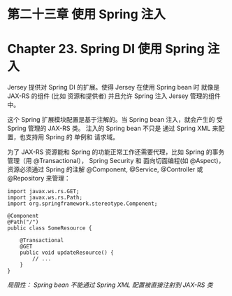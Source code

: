 # 第二十三章 使用 Spring 注入

# Chapter 23\. Spring DI 使用 Spring 注入

Jersey 提供对 Spring DI 的扩展。使得 Jersey 在使用 Spring bean 时 就像是 JAX-RS 的组件 (比如 资源和提供者) 并且允许 Spring 注入 Jersey 管理的组件中。

这个 Spring 扩展模块配置是基于注解的。当 Spring bean 注入，就会产生的 受 Spring 管理的 JAX-RS 类。 注入的 Spring bean 不只是 通过 Spring XML 来配置，也支持用 Spring 的 单例和 请求域。

为了 JAX-RS 资源能和 Spring 的功能正常工作还需要代理，比如 Spring 的事务管理（用 @Transactional）， Spring Security 和 面向切面编程(如 @Aspect)，资源必须通过 Spring 的注解 @Component, @Service, @Controller 或 @Repository 来管理：

```
import javax.ws.rs.GET;
import javax.ws.rs.Path;
import org.springframework.stereotype.Component;

@Component
@Path("/")
public class SomeResource {

    @Transactional
    @GET
    public void updateResource() {
        // ...
    }
} 
```

*局限性： Spring bean 不能通过 Spring XML 配置被直接注射到 JAX-RS 类*